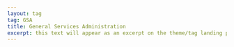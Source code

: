 ```yaml
---
layout: tag
tag: GSA
title: General Services Administration
excerpt: this text will appear as an excerpt on the theme/tag landing page
---
```

